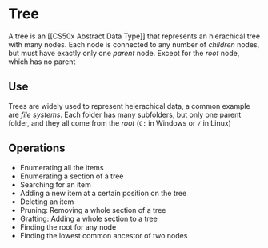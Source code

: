 # Tree
A tree is an [[CS50x Abstract Data Type]] that represents an hierachical tree with many nodes. Each node is connected to any number of *children* nodes, but must have exactly only one *parent* node. Except for the *root* node, which has no parent

## Use
Trees are widely used to represent heierachical data, a common example are *file systems*. Each folder has many subfolders, but only one parent folder, and they all come from the *root* (`C:` in Windows or `/` in Linux)

## Operations
- Enumerating all the items
- Enumerating a section of a tree
- Searching for an item
- Adding a new item at a certain position on the tree
- Deleting an item
- Pruning: Removing a whole section of a tree
- Grafting: Adding a whole section to a tree
- Finding the root for any node
- Finding the lowest common ancestor of two nodes



